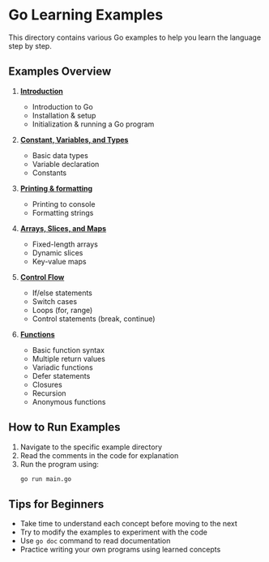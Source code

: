 # Go Learning Examples

This directory contains various Go examples to help you learn the language step by step.

## Examples Overview

1. **[Introduction](1_introduction/1_README.md)**
   - Introduction to Go
   - Installation & setup
   - Initialization & running a Go program

2. **[Constant, Variables, and Types](2_variables_data_type/2_README.md)**
   - Basic data types
   - Variable declaration
   - Constants

3. **[Printing & formatting](3_print_formatter/3_README.md)**
    - Printing to console
    - Formatting strings

4. **[Arrays, Slices, and Maps](4_array_and_slices/4_README.md)**
    - Fixed-length arrays
    - Dynamic slices
    - Key-value maps

5. **[Control Flow](5_control_flow/5_README.md)**
    - If/else statements
    - Switch cases
    - Loops (for, range)
    - Control statements (break, continue)

6. **[Functions](6_functions/6_README.md)**
    - Basic function syntax
    - Multiple return values
    - Variadic functions
    - Defer statements
    - Closures
    - Recursion
    - Anonymous functions

## How to Run Examples

1. Navigate to the specific example directory
2. Read the comments in the code for explanation
3. Run the program using:
   ```bash
   go run main.go
    ```

## __Tips for Beginners__

- Take time to understand each concept before moving to the next
- Try to modify the examples to experiment with the code
- Use `go doc` command to read documentation
- Practice writing your own programs using learned concepts